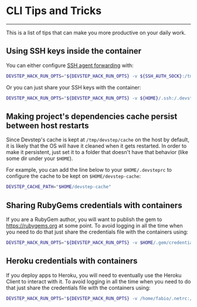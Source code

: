 # CLI Tips and Tricks
---------------------

This is a list of tips that can make you more productive on your daily work.

## Using SSH keys inside the container

You can either configure [SSH agent forwarding](https://developer.github.com/guides/using-ssh-agent-forwarding/)
with:

```sh
DEVSTEP_HACK_RUN_OPTS="${DEVSTEP_HACK_RUN_OPTS} -v ${SSH_AUTH_SOCK}:/tmp/ssh-auth-sock -e SSH_AUTH_SOCK=/tmp/ssh-auth-sock"
```

Or you can just share your SSH keys with the container:

```sh
DEVSTEP_HACK_RUN_OPTS="${DEVSTEP_HACK_RUN_OPTS} -v ${HOME}/.ssh:/.devstep/.ssh"
```

## Making project's dependencies cache persist between host restarts

Since Devstep's cache is kept at `/tmp/devstep/cache` on the host by default,
it is likely that the OS will have it cleaned when it gets restarted. In order
to make it persistent, just set it to a folder that doesn't have that behavior
(like some dir under your `$HOME`).

For example, you can add the line below to your `$HOME/.devsteprc` to configure
the cache to be kept on `$HOME/devstep-cache`:

```sh
DEVSTEP_CACHE_PATH="$HOME/devstep-cache"
```

## Sharing RubyGems credentials with containers

If you are a RubyGem author, you will want to publish the gem to https://rubygems.org
at some point. To avoid logging in all the time when you need to do that just
share the credentials file with the containers using:

```sh
DEVSTEP_HACK_RUN_OPTS="${DEVSTEP_HACK_RUN_OPTS} -v $HOME/.gem/credentials:/.devstep/.gem/credentials"
```

## Heroku credentials with containers

If you deploy apps to Heroku, you will need to eventually use the Heroku Client
to interact with it. To avoid logging in all the time when you need to do that
just share the credentials file with the containers using:

```sh
DEVSTEP_HACK_RUN_OPTS="${DEVSTEP_HACK_RUN_OPTS} -v /home/fabio/.netrc:/.devstep/.netrc"
```
